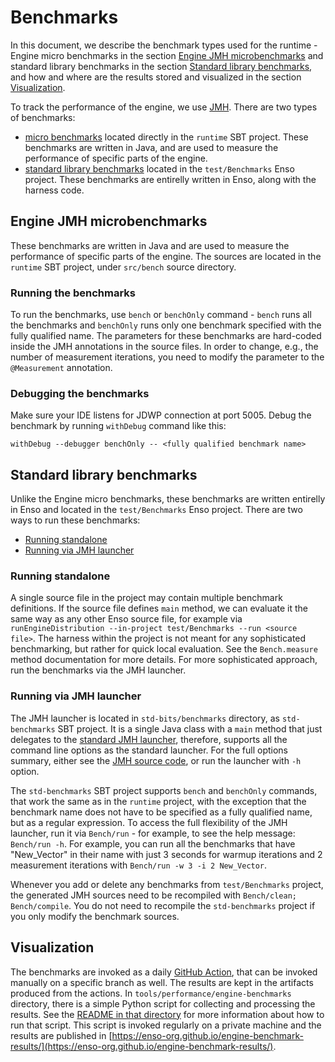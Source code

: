 # Benchmarks

In this document, we describe the benchmark types used for the runtime - Engine
micro benchmarks in the section
[Engine JMH microbenchmarks](#engine-jmh-microbenchmarks) and standard library
benchmarks in the section
[Standard library benchmarks](#standard-library-benchmarks), and how and where
are the results stored and visualized in the section
[Visualization](#visualization).

To track the performance of the engine, we use
[JMH](https://openjdk.org/projects/code-tools/jmh/). There are two types of
benchmarks:

- [micro benchmarks](#engine-jmh-microbenchmarks) located directly in the
  `runtime` SBT project. These benchmarks are written in Java, and are used to
  measure the performance of specific parts of the engine.
- [standard library benchmarks](#standard-library-benchmarks) located in the
  `test/Benchmarks` Enso project. These benchmarks are entirelly written in
  Enso, along with the harness code.

## Engine JMH microbenchmarks

These benchmarks are written in Java and are used to measure the performance of
specific parts of the engine. The sources are located in the `runtime` SBT
project, under `src/bench` source directory.

### Running the benchmarks

To run the benchmarks, use `bench` or `benchOnly` command - `bench` runs all the
benchmarks and `benchOnly` runs only one benchmark specified with the fully
qualified name. The parameters for these benchmarks are hard-coded inside the
JMH annotations in the source files. In order to change, e.g., the number of
measurement iterations, you need to modify the parameter to the `@Measurement`
annotation.

### Debugging the benchmarks

Make sure your IDE listens for JDWP connection at port 5005. Debug the benchmark
by running `withDebug` command like this:

```
withDebug --debugger benchOnly -- <fully qualified benchmark name>
```

## Standard library benchmarks

Unlike the Engine micro benchmarks, these benchmarks are written entirelly in
Enso and located in the `test/Benchmarks` Enso project. There are two ways to
run these benchmarks:

- [Running standalone](#running-standalone)
- [Running via JMH launcher](#running-via-jmh-launcher)

### Running standalone

A single source file in the project may contain multiple benchmark definitions.
If the source file defines `main` method, we can evaluate it the same way as any
other Enso source file, for example via
`runEngineDistribution --in-project test/Benchmarks --run <source file>`. The
harness within the project is not meant for any sophisticated benchmarking, but
rather for quick local evaluation. See the `Bench.measure` method documentation
for more details. For more sophisticated approach, run the benchmarks via the
JMH launcher.

### Running via JMH launcher

The JMH launcher is located in `std-bits/benchmarks` directory, as
`std-benchmarks` SBT project. It is a single Java class with a `main` method
that just delegates to the
[standard JMH launcher](https://github.com/openjdk/jmh/blob/master/jmh-core/src/main/java/org/openjdk/jmh/Main.java),
therefore, supports all the command line options as the standard launcher. For
the full options summary, either see the
[JMH source code](https://github.com/openjdk/jmh/blob/master/jmh-core/src/main/java/org/openjdk/jmh/runner/options/CommandLineOptions.java),
or run the launcher with `-h` option.

The `std-benchmarks` SBT project supports `bench` and `benchOnly` commands, that
work the same as in the `runtime` project, with the exception that the benchmark
name does not have to be specified as a fully qualified name, but as a regular
expression. To access the full flexibility of the JMH launcher, run it via
`Bench/run` - for example, to see the help message: `Bench/run -h`. For example,
you can run all the benchmarks that have "New_Vector" in their name with just 3
seconds for warmup iterations and 2 measurement iterations with
`Bench/run -w 3 -i 2 New_Vector`.

Whenever you add or delete any benchmarks from `test/Benchmarks` project, the
generated JMH sources need to be recompiled with `Bench/clean; Bench/compile`.
You do not need to recompile the `std-benchmarks` project if you only modify the
benchmark sources.

## Visualization

The benchmarks are invoked as a daily
[GitHub Action](https://github.com/enso-org/enso/actions/workflows/benchmark.yml),
that can be invoked manually on a specific branch as well. The results are kept
in the artifacts produced from the actions. In
`tools/performance/engine-benchmarks` directory, there is a simple Python script
for collecting and processing the results. See the
[README in that directory](../../tools/performance/engine-benchmarks/README.md)
for more information about how to run that script. This script is invoked
regularly on a private machine and the results are published in
[https://enso-org.github.io/engine-benchmark-results/](https://enso-org.github.io/engine-benchmark-results/).
